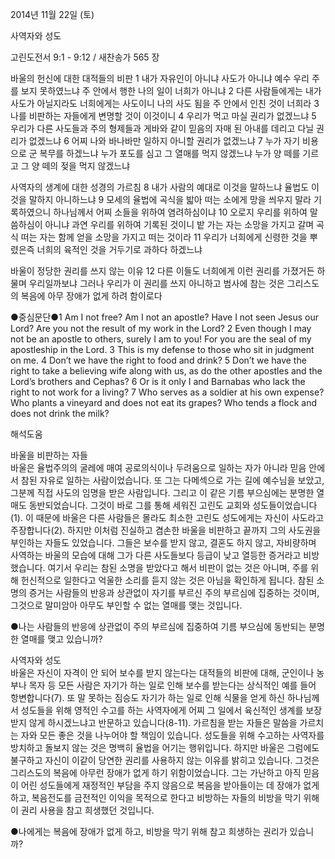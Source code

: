 2014년 11월 22일 (토)

사역자와 성도



고린도전서 9:1 - 9:12 / 새찬송가 565 장


바울의 헌신에 대한 대적들의 비판
1 내가 자유인이 아니냐 사도가 아니냐 예수 우리 주를 보지 못하였느냐 주 안에서 행한 나의 일이 너희가 아니냐 2 다른 사람들에게는 내가 사도가 아닐지라도 너희에게는 사도이니 나의 사도 됨을 주 안에서 인친 것이 너희라 3 나를 비판하는 자들에게 변명할 것이 이것이니 4 우리가 먹고 마실 권리가 없겠느냐 5 우리가 다른 사도들과 주의 형제들과 게바와 같이 믿음의 자매 된 아내를 데리고 다닐 권리가 없겠느냐 6 어찌 나와 바나바만 일하지 아니할 권리가 없겠느냐 7 누가 자기 비용으로 군 복무를 하겠느냐 누가 포도를 심고 그 열매를 먹지 않겠느냐 누가 양 떼를 기르고 그 양 떼의 젖을 먹지 않겠느냐 

사역자의 생계에 대한 성경의 가르침
8 내가 사람의 예대로 이것을 말하느냐 율법도 이것을 말하지 아니하느냐 9 모세의 율법에 곡식을 밟아 떠는 소에게 망을 씌우지 말라 기록하였으니 하나님께서 어찌 소들을 위하여 염려하심이냐 10 오로지 우리를 위하여 말씀하심이 아니냐 과연 우리를 위하여 기록된 것이니 밭 가는 자는 소망을 가지고 갈며 곡식 떠는 자는 함께 얻을 소망을 가지고 떠는 것이라 11 우리가 너희에게 신령한 것을 뿌렸은즉 너희의 육적인 것을 거두기로 과하다 하겠느냐 

바울이 정당한 권리를 쓰지 않는 이유
12 다른 이들도 너희에게 이런 권리를 가졌거든 하물며 우리일까보냐 그러나 우리가 이 권리를 쓰지 아니하고 범사에 참는 것은 그리스도의 복음에 아무 장애가 없게 하려 함이로다 

●중심문단●1 Am I not free? Am I not an apostle? Have I not seen Jesus our Lord? Are you not the result of my work in the Lord? 2 Even though I may not be an apostle to others, surely I am to you! For you are the seal of my apostleship in the Lord. 3 This is my defense to those who sit in judgment on me. 4 Don’t we have the right to food and drink? 5 Don’t we have the right to take a believing wife along with us, as do the other apostles and the Lord’s brothers and Cephas? 6 Or is it only I and Barnabas who lack the right to not work for a living? 7 Who serves as a soldier at his own expense? Who plants a vineyard and does not eat its grapes? Who tends a flock and does not drink the milk?

해석도움





바울을 비판하는 자들  
바울은 율법주의의 굴레에 매여 공로의식이나 두려움으로 일하는 자가 아니라 믿음 안에서 참된 자유로 일하는 사람이었습니다. 또 그는 다메섹으로 가는 길에 예수님을 보았고, 그분께 직접 사도의 임명을 받은 사람입니다. 그리고 이 같은 기름 부으심에는 분명한 열매도 동반되었습니다. 그것이 바로 그를 통해 세워진 고린도 교회와 성도들이었습니다(1). 이 때문에 바울은 다른 사람들은 몰라도 최소한 고린도 성도에게는 자신이 사도라고 주장합니다(2). 하지만 이처럼 진실하고 겸손한 바울을 비판하고 끝까지 그의 사도권을 부인하는 자들도 있었습니다. 그들은 보수를 받지 않고, 결혼도 하지 않고, 자비량하며 사역하는 바울의 모습에 대해 그가 다른 사도들보다 등급이 낮고 열등한 증거라고 비방했습니다. 여기서 우리는 참된 소명을 받았다고 해서 비판이 없는 것은 아니며, 주를 위해 헌신적으로 일한다고 억울한 소리를 듣지 않는 것은 아님을 확인하게 됩니다. 참된 소명의 증거는 사람들의 반응과 상관없이 자기를 부르신 주의 부르심에 집중하는 것이며, 그것으로 말미암아 아무도 부인할 수 없는 열매를 맺는 것입니다.           

●나는 사람들의 반응에 상관없이 주의 부르심에 집중하여 기름 부으심에 동반되는 분명한 열매를 맺고 있습니까?

사역자와 성도  
바울은 자신이 자격이 안 되어 보수를 받지 않는다는 대적들의 비판에 대해, 군인이나 농부나 목자 등 모든 사람은 자기가 하는 일로 인해 보수를 받는다는 상식적인 예를 들어 항변합니다(7). 또 말 못하는 짐승도 자기가 하는 일로 인해 식물을 얻게 하신 하나님께서 성도들을 위해 영적인 수고를 하는 사역자에게 어찌 그 일에서 육신적인 생계를 보장받지 않게 하시겠느냐고 반문하고 있습니다(8-11). 가르침을 받는 자들은 말씀을 가르치는 자와 모든 좋은 것을 나누어야 할 책임이 있습니다. 성도들을 위해 수고하는 사역자를 방치하고 돌보지 않는 것은 명백히 율법을 어기는 행위입니다. 하지만 바울은 그럼에도 불구하고 자신이 이같이 당연한 권리를 사용하지 않는 이유를 밝히고 있습니다. 그것은 그리스도의 복음에 아무런 장애가 없게 하기 위함이었습니다. 그는 가난하고 아직 믿음이 어린 성도들에게 재정적인 부담을 주지 않음으로 복음을 받아들이는 데 장애가 없게 하고, 복음전도를 금전적인 이익을 목적으로 한다고 비방하는 자들의 비방을 막기 위해 이 권리 사용을 참고 희생했던 것입니다.

●나에게는 복음에 장애가 없게 하고, 비방을 막기 위해 참고 희생하는 권리가 있습니까?